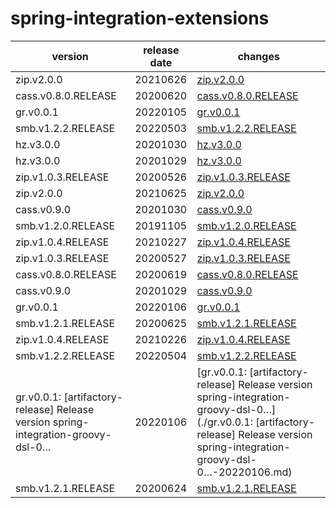 # spring-integration-extensions	


|version|release date|changes|
|---|---|---|
|zip.v2.0.0|20210626|[zip.v2.0.0](./zip.v2.0.0-20210626.md)|
|cass.v0.8.0.RELEASE|20200620|[cass.v0.8.0.RELEASE](./cass.v0.8.0.RELEASE-20200620.md)|
|gr.v0.0.1|20220105|[gr.v0.0.1](./gr.v0.0.1-20220105.md)|
|smb.v1.2.2.RELEASE|20220503|[smb.v1.2.2.RELEASE](./smb.v1.2.2.RELEASE-20220503.md)|
|hz.v3.0.0|20201030|[hz.v3.0.0](./hz.v3.0.0-20201030.md)|
|hz.v3.0.0|20201029|[hz.v3.0.0](./hz.v3.0.0-20201029.md)|
|zip.v1.0.3.RELEASE|20200526|[zip.v1.0.3.RELEASE](./zip.v1.0.3.RELEASE-20200526.md)|
|zip.v2.0.0|20210625|[zip.v2.0.0](./zip.v2.0.0-20210625.md)|
|cass.v0.9.0|20201030|[cass.v0.9.0](./cass.v0.9.0-20201030.md)|
|smb.v1.2.0.RELEASE|20191105|[smb.v1.2.0.RELEASE](./smb.v1.2.0.RELEASE-20191105.md)|
|zip.v1.0.4.RELEASE|20210227|[zip.v1.0.4.RELEASE](./zip.v1.0.4.RELEASE-20210227.md)|
|zip.v1.0.3.RELEASE|20200527|[zip.v1.0.3.RELEASE](./zip.v1.0.3.RELEASE-20200527.md)|
|cass.v0.8.0.RELEASE|20200619|[cass.v0.8.0.RELEASE](./cass.v0.8.0.RELEASE-20200619.md)|
|cass.v0.9.0|20201029|[cass.v0.9.0](./cass.v0.9.0-20201029.md)|
|gr.v0.0.1|20220106|[gr.v0.0.1](./gr.v0.0.1-20220106.md)|
|smb.v1.2.1.RELEASE|20200625|[smb.v1.2.1.RELEASE](./smb.v1.2.1.RELEASE-20200625.md)|
|zip.v1.0.4.RELEASE|20210226|[zip.v1.0.4.RELEASE](./zip.v1.0.4.RELEASE-20210226.md)|
|smb.v1.2.2.RELEASE|20220504|[smb.v1.2.2.RELEASE](./smb.v1.2.2.RELEASE-20220504.md)|
|gr.v0.0.1: [artifactory-release] Release version spring-integration-groovy-dsl-0…|20220106|[gr.v0.0.1: [artifactory-release] Release version spring-integration-groovy-dsl-0…](./gr.v0.0.1: [artifactory-release] Release version spring-integration-groovy-dsl-0…-20220106.md)|
|smb.v1.2.1.RELEASE|20200624|[smb.v1.2.1.RELEASE](./smb.v1.2.1.RELEASE-20200624.md)|

